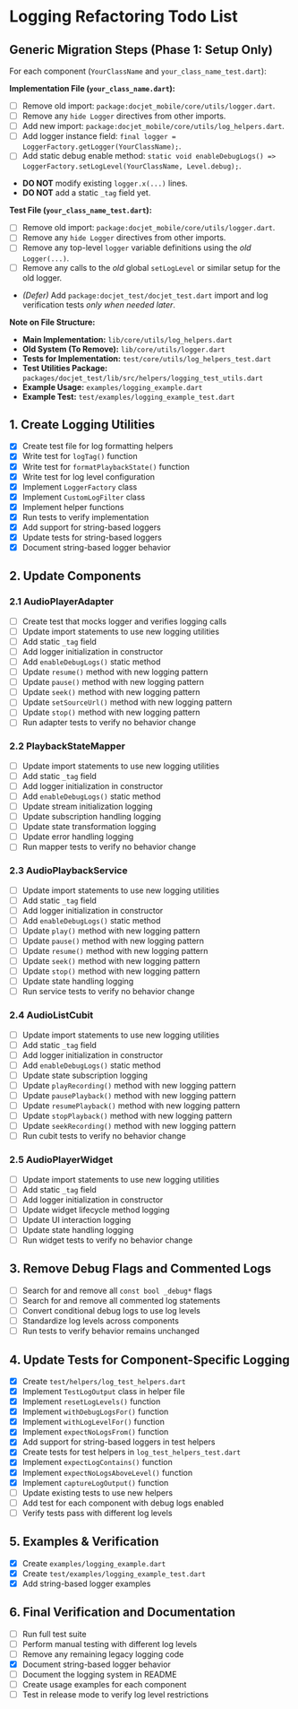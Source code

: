 # Logging Refactoring Todo List

## Generic Migration Steps (Phase 1: Setup Only)

For each component (`YourClassName` and `your_class_name_test.dart`):

**Implementation File (`your_class_name.dart`):**

*   [ ] Remove old import: `package:docjet_mobile/core/utils/logger.dart`.
*   [ ] Remove any `hide Logger` directives from other imports.
*   [ ] Add new import: `package:docjet_mobile/core/utils/log_helpers.dart`.
*   [ ] Add logger instance field: `final logger = LoggerFactory.getLogger(YourClassName);`.
*   [ ] Add static debug enable method: `static void enableDebugLogs() => LoggerFactory.setLogLevel(YourClassName, Level.debug);`.
*   **DO NOT** modify existing `logger.x(...)` lines.
*   **DO NOT** add a static `_tag` field yet.

**Test File (`your_class_name_test.dart`):**

*   [ ] Remove old import: `package:docjet_mobile/core/utils/logger.dart`.
*   [ ] Remove any `hide Logger` directives from other imports.
*   [ ] Remove any top-level `logger` variable definitions using the *old* `Logger(...)`.
*   [ ] Remove any calls to the *old* global `setLogLevel` or similar setup for the old logger.
*   *(Defer)* Add `package:docjet_test/docjet_test.dart` import and log verification tests *only when needed later*.

**Note on File Structure:**

*   **Main Implementation:** `lib/core/utils/log_helpers.dart`
*   **Old System (To Remove):** `lib/core/utils/logger.dart`
*   **Tests for Implementation:** `test/core/utils/log_helpers_test.dart`
*   **Test Utilities Package:** `packages/docjet_test/lib/src/helpers/logging_test_utils.dart`
*   **Example Usage:** `examples/logging_example.dart`
*   **Example Test:** `test/examples/logging_example_test.dart`

## 1. Create Logging Utilities

- [x] Create test file for log formatting helpers
- [x] Write test for `logTag()` function
- [x] Write test for `formatPlaybackState()` function
- [x] Write test for log level configuration
- [x] Implement `LoggerFactory` class
- [x] Implement `CustomLogFilter` class
- [x] Implement helper functions
- [x] Run tests to verify implementation
- [x] Add support for string-based loggers
- [x] Update tests for string-based loggers
- [x] Document string-based logger behavior

## 2. Update Components

### 2.1 AudioPlayerAdapter

- [ ] Create test that mocks logger and verifies logging calls
- [ ] Update import statements to use new logging utilities
- [ ] Add static `_tag` field
- [ ] Add logger initialization in constructor
- [ ] Add `enableDebugLogs()` static method
- [ ] Update `resume()` method with new logging pattern
- [ ] Update `pause()` method with new logging pattern
- [ ] Update `seek()` method with new logging pattern
- [ ] Update `setSourceUrl()` method with new logging pattern
- [ ] Update `stop()` method with new logging pattern
- [ ] Run adapter tests to verify no behavior change

### 2.2 PlaybackStateMapper

- [ ] Update import statements to use new logging utilities
- [ ] Add static `_tag` field
- [ ] Add logger initialization in constructor
- [ ] Add `enableDebugLogs()` static method
- [ ] Update stream initialization logging
- [ ] Update subscription handling logging
- [ ] Update state transformation logging
- [ ] Update error handling logging
- [ ] Run mapper tests to verify no behavior change

### 2.3 AudioPlaybackService

- [ ] Update import statements to use new logging utilities
- [ ] Add static `_tag` field
- [ ] Add logger initialization in constructor
- [ ] Add `enableDebugLogs()` static method
- [ ] Update `play()` method with new logging pattern
- [ ] Update `pause()` method with new logging pattern
- [ ] Update `resume()` method with new logging pattern
- [ ] Update `seek()` method with new logging pattern
- [ ] Update `stop()` method with new logging pattern
- [ ] Update state handling logging
- [ ] Run service tests to verify no behavior change

### 2.4 AudioListCubit

- [ ] Update import statements to use new logging utilities
- [ ] Add static `_tag` field
- [ ] Add logger initialization in constructor
- [ ] Add `enableDebugLogs()` static method
- [ ] Update state subscription logging
- [ ] Update `playRecording()` method with new logging pattern
- [ ] Update `pausePlayback()` method with new logging pattern
- [ ] Update `resumePlayback()` method with new logging pattern
- [ ] Update `stopPlayback()` method with new logging pattern
- [ ] Update `seekRecording()` method with new logging pattern
- [ ] Run cubit tests to verify no behavior change

### 2.5 AudioPlayerWidget

- [ ] Update import statements to use new logging utilities
- [ ] Add static `_tag` field
- [ ] Add logger initialization in constructor
- [ ] Update widget lifecycle method logging
- [ ] Update UI interaction logging
- [ ] Update state handling logging
- [ ] Run widget tests to verify no behavior change

## 3. Remove Debug Flags and Commented Logs

- [ ] Search for and remove all `const bool _debug*` flags
- [ ] Search for and remove all commented log statements
- [ ] Convert conditional debug logs to use log levels
- [ ] Standardize log levels across components
- [ ] Run tests to verify behavior remains unchanged

## 4. Update Tests for Component-Specific Logging

- [x] Create `test/helpers/log_test_helpers.dart`
- [x] Implement `TestLogOutput` class in helper file
- [x] Implement `resetLogLevels()` function
- [x] Implement `withDebugLogsFor()` function
- [x] Implement `withLogLevelFor()` function
- [x] Implement `expectNoLogsFrom()` function
- [x] Add support for string-based loggers in test helpers
- [x] Create tests for test helpers in `log_test_helpers_test.dart`
- [x] Implement `expectLogContains()` function
- [x] Implement `expectNoLogsAboveLevel()` function
- [x] Implement `captureLogOutput()` function
- [ ] Update existing tests to use new helpers
- [ ] Add test for each component with debug logs enabled
- [ ] Verify tests pass with different log levels

## 5. Examples & Verification

- [x] Create `examples/logging_example.dart`
- [x] Create `test/examples/logging_example_test.dart`
- [x] Add string-based logger examples

## 6. Final Verification and Documentation

- [ ] Run full test suite
- [ ] Perform manual testing with different log levels
- [ ] Remove any remaining legacy logging code
- [x] Document string-based logger behavior
- [ ] Document the logging system in README
- [ ] Create usage examples for each component
- [ ] Test in release mode to verify log level restrictions 